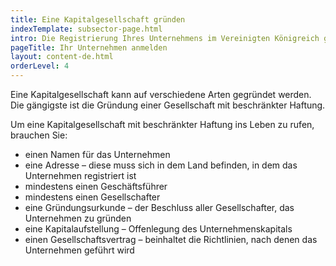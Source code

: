 ```yaml
---
title: Eine Kapitalgesellschaft gründen
indexTemplate: subsector-page.html
intro: Die Registrierung Ihres Unternehmens im Vereinigten Königreich geht schnell und einfach. Das Companies House (Handelsregister) benötigt dafür nur ein Formular. 
pageTitle: Ihr Unternehmen anmelden
layout: content-de.html
orderLevel: 4
---
```


Eine Kapitalgesellschaft kann auf verschiedene Arten gegründet werden. Die gängigste ist die Gründung einer Gesellschaft mit beschränkter Haftung.

Um eine Kapitalgesellschaft mit beschränkter Haftung ins Leben zu rufen, brauchen Sie: 

-	einen Namen für das Unternehmen
-	eine Adresse – diese muss sich in dem Land befinden, in dem das Unternehmen registriert ist
-	mindestens einen Geschäftsführer
-	mindestens einen Gesellschafter
-	eine Gründungsurkunde – der Beschluss aller Gesellschafter, das Unternehmen zu gründen
-	eine Kapitalaufstellung – Offenlegung des Unternehmenskapitals
-	einen Gesellschaftsvertrag – beinhaltet die Richtlinien, nach denen das Unternehmen geführt wird
